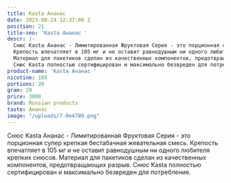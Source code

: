 ```yaml
---
title: Kasta Ананас
date: 2023-09-24 12:37:00 Z
position: 21
title-seo: 'Kasta Ананас '
descr: |-
  Снюс Kasta Ананас - Лимитированная Фруктовая Серия - это порционная супер крепкая бестабачная жевательная смесь.
  Крепость впечатляет в 105 мг и не оставит равнодушным ни одного любителя крепких снюсов.
  Материал для пакетиков сделан из качественных компонентов, предотвращающих разрыв.
  Снюс Kasta полностью сертифицирован и максимально безвреден для потребления.
product-name: 'Kasta Ананас '
nicotine: 105
portions: 20
gram: 20
price: 3000
brand: Russian products
taste: Ананас
image: "/uploads/7-0e4789.png"
---
```


Снюс Kasta Ананас - Лимитированная Фруктовая Серия - это порционная супер крепкая бестабачная жевательная смесь.
Крепость впечатляет в 105 мг и не оставит равнодушным ни одного любителя крепких снюсов.
Материал для пакетиков сделан из качественных компонентов, предотвращающих разрыв.
Снюс Kasta полностью сертифицирован и максимально безвреден для потребления.
